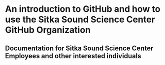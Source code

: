 # An introduction to GitHub and how to use the Sitka Sound Science Center GitHub Organization
## Documentation for Sitka Sound Science Center Employees and other interested individuals
